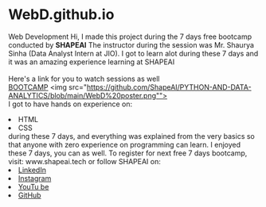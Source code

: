 # WebD.github.io
Web Development
Hi, I made this project during the 7 days free bootcamp conducted by <b>SHAPEAI</b>
The instructor during the session was Mr. Shaurya Sinha (Data Analyst Intern at JIO). I got to
learn alot during these 7 days and it was an amazing experience learning at SHAPEAI
<br><br>Here's a link for you to watch sessions as well<br>
<a href="https://www.youtube.com/playlist?list=PL7zl8TDRnbun7K0fECtSMCI2hOCgLBy9a">BOOTCAMP</a> <img src="https://github.com/ShapeAI/PYTHON-AND-DATA-ANALYTICS/blob/main/WebD%20poster.png"">
<br>I got to have hands on experience on:
<li>HTML
<li>CSS
<br>during these 7 days, and everything was explained from the very basics so that
anyone with zero experience on programming can learn.
I enjoyed these 7 days, you can as well. To register for next free 7 days bootcamp, visit:
www.shapeai.tech
or follow SHAPEAI on:
<li><a href=
"https://in.linkedin.com/company/shapeai">LinkedIn</a>
<li><a href=
"https://www.instagram.com/shape.ai/?hl=en">Instagram</a>
<li><a
href=
"https://www.youtube.com/channel/UCTUvDLTW9meuDXWcbmISPdA">YouTu
be</a>
<li><a href=
"https://github.com/shapeai">GitHub</a>
